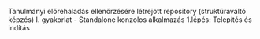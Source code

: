 Tanulmányi előrehaladás ellenőrzésére létrejött repository (struktúraváltó képzés)
I. gyakorlat - Standalone konzolos alkalmazás
1.lépés: Telepítés és indítás
